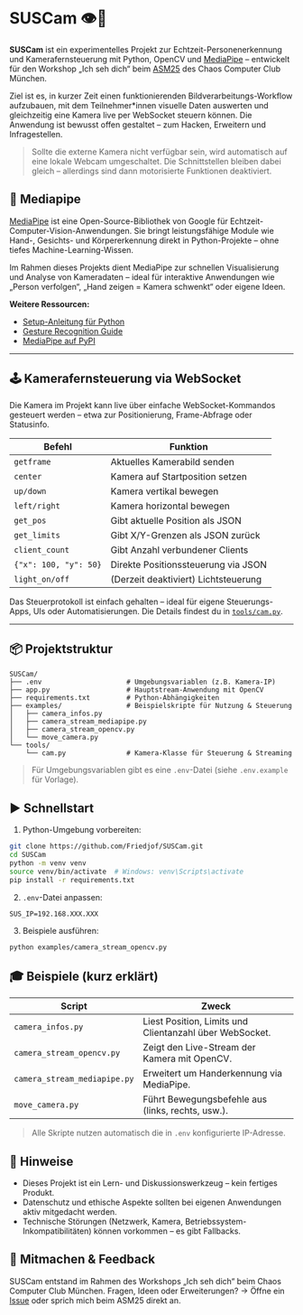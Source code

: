 # SUSCam 👁️🎥

**SUSCam** ist ein experimentelles Projekt zur Echtzeit-Personenerkennung und Kamerafernsteuerung mit Python, OpenCV und [MediaPipe](https://chuoling.github.io/mediapipe/) – entwickelt für den Workshop „Ich seh dich“ beim [ASM25](https://www.muc.ccc.de/asm:25:start) des Chaos Computer Club München.

Ziel ist es, in kurzer Zeit einen funktionierenden Bildverarbeitungs-Workflow aufzubauen, mit dem Teilnehmer*innen visuelle Daten auswerten und gleichzeitig eine Kamera live per WebSocket steuern können. Die Anwendung ist bewusst offen gestaltet – zum Hacken, Erweitern und Infragestellen.

> Sollte die externe Kamera nicht verfügbar sein, wird automatisch auf eine lokale Webcam umgeschaltet. Die Schnittstellen bleiben dabei gleich – allerdings sind dann motorisierte Funktionen deaktiviert.

## 🎯 Mediapipe

[MediaPipe](https://chuoling.github.io/mediapipe/) ist eine Open-Source-Bibliothek von Google für Echtzeit-Computer-Vision-Anwendungen. Sie bringt leistungsfähige Module wie Hand-, Gesichts- und Körpererkennung direkt in Python-Projekte – ohne tiefes Machine-Learning-Wissen.

Im Rahmen dieses Projekts dient MediaPipe zur schnellen Visualisierung und Analyse von Kameradaten – ideal für interaktive Anwendungen wie „Person verfolgen“, „Hand zeigen = Kamera schwenkt“ oder eigene Ideen.

**Weitere Ressourcen:**

* [Setup-Anleitung für Python](https://ai.google.dev/edge/mediapipe/solutions/setup_python)
* [Gesture Recognition Guide](https://ai.google.dev/edge/mediapipe/solutions/vision/gesture_recognizer)
* [MediaPipe auf PyPI](https://pypi.org/project/mediapipe/)

---

## 🕹️ Kamerafernsteuerung via WebSocket

Die Kamera im Projekt kann live über einfache WebSocket-Kommandos gesteuert werden – etwa zur Positionierung, Frame-Abfrage oder Statusinfo.

| Befehl                | Funktion                            |
| --------------------- | ----------------------------------- |
| `getframe`            | Aktuelles Kamerabild senden         |
| `center`              | Kamera auf Startposition setzen     |
| `up/down`             | Kamera vertikal bewegen             |
| `left/right`          | Kamera horizontal bewegen           |
| `get_pos`             | Gibt aktuelle Position als JSON     |
| `get_limits`          | Gibt X/Y-Grenzen als JSON zurück    |
| `client_count`        | Gibt Anzahl verbundener Clients     |
| `{"x": 100, "y": 50}` | Direkte Positionssteuerung via JSON |
| `light_on/off`        | (Derzeit deaktiviert) Lichtsteuerung|

Das Steuerprotokoll ist einfach gehalten – ideal für eigene Steuerungs-Apps, UIs oder Automatisierungen. Die Details findest du in [`tools/cam.py`](tools/cam.py).

---

## 📦 Projektstruktur

```plaintext
SUSCam/
├── .env                     # Umgebungsvariablen (z.B. Kamera-IP)
├── app.py                   # Hauptstream-Anwendung mit OpenCV
├── requirements.txt         # Python-Abhängigkeiten
├── examples/                # Beispielskripte für Nutzung & Steuerung
│   ├── camera_infos.py
│   ├── camera_stream_mediapipe.py
│   ├── camera_stream_opencv.py
│   └── move_camera.py
└── tools/
    └── cam.py               # Kamera-Klasse für Steuerung & Streaming
````

> Für Umgebungsvariablen gibt es eine `.env`-Datei (siehe `.env.example` für Vorlage).

## ▶️ Schnellstart

1. Python-Umgebung vorbereiten:

```bash
git clone https://github.com/Friedjof/SUSCam.git
cd SUSCam
python -m venv venv
source venv/bin/activate  # Windows: venv\Scripts\activate
pip install -r requirements.txt
```

2. `.env`-Datei anpassen:

```env
SUS_IP=192.168.XXX.XXX
```

3. Beispiele ausführen:

```bash
python examples/camera_stream_opencv.py
```

## 🎓 Beispiele (kurz erklärt)

| Script                       | Zweck                                                   |
| ---------------------------- | ------------------------------------------------------- |
| `camera_infos.py`            | Liest Position, Limits und Clientanzahl über WebSocket. |
| `camera_stream_opencv.py`    | Zeigt den Live-Stream der Kamera mit OpenCV.            |
| `camera_stream_mediapipe.py` | Erweitert um Handerkennung via MediaPipe.               |
| `move_camera.py`             | Führt Bewegungsbefehle aus (links, rechts, usw.).       |

> Alle Skripte nutzen automatisch die in `.env` konfigurierte IP-Adresse.

## 🔐 Hinweise

* Dieses Projekt ist ein Lern- und Diskussionswerkzeug – kein fertiges Produkt.
* Datenschutz und ethische Aspekte sollten bei eigenen Anwendungen aktiv mitgedacht werden.
* Technische Störungen (Netzwerk, Kamera, Betriebssystem-Inkompatibilitäten) können vorkommen – es gibt Fallbacks.

## 🙋 Mitmachen & Feedback

SUSCam entstand im Rahmen des Workshops „Ich seh dich“ beim Chaos Computer Club München.
Fragen, Ideen oder Erweiterungen? → Öffne ein [Issue](https://github.com/Friedjof/SUSCam/issues) oder sprich mich beim ASM25 direkt an.